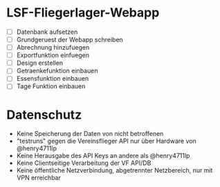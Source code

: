 # LSF-Fliegerlager-Webapp

- [ ] Datenbank aufsetzen
- [ ] Grundgeruest der Webapp schreiben
- [ ] Abrechnung hinzufuegen
- [ ] Exportfunktion einfuegen
- [ ] Design erstellen
- [ ] Getraenkefunktion einbauen
- [ ] Essensfunktion einbauen
- [ ] Tage Funktion einbauen

# Datenschutz

- Keine Speicherung der Daten von nicht betroffenen
- "testruns" gegen die Vereinsflieger API nur über Hardware von @henry4711lp
- Keine Herausgabe des API Keys an andere als @henry4711lp
- Keine Clientseitige Verarbeitung der VF API/DB
- Keine öffentliche Netzverbindung, abgetrennter Netzbereich, nur mit VPN erreichbar
